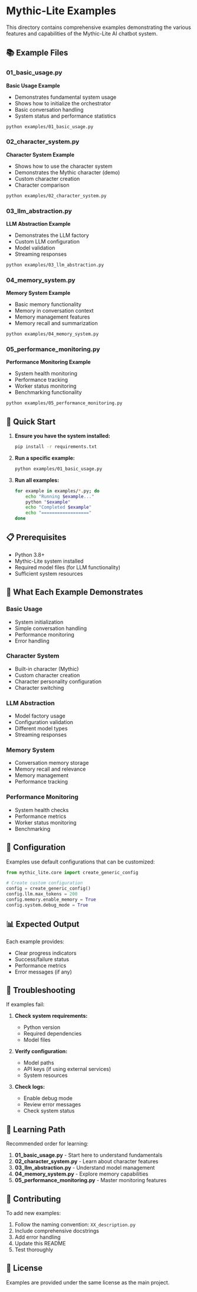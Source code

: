 # Mythic-Lite Examples

This directory contains comprehensive examples demonstrating the various features and capabilities of the Mythic-Lite AI chatbot system.

## 📚 Example Files

### 01_basic_usage.py
**Basic Usage Example**
- Demonstrates fundamental system usage
- Shows how to initialize the orchestrator
- Basic conversation handling
- System status and performance statistics

```bash
python examples/01_basic_usage.py
```

### 02_character_system.py
**Character System Example**
- Shows how to use the character system
- Demonstrates the Mythic character (demo)
- Custom character creation
- Character comparison

```bash
python examples/02_character_system.py
```

### 03_llm_abstraction.py
**LLM Abstraction Example**
- Demonstrates the LLM factory
- Custom LLM configuration
- Model validation
- Streaming responses

```bash
python examples/03_llm_abstraction.py
```

### 04_memory_system.py
**Memory System Example**
- Basic memory functionality
- Memory in conversation context
- Memory management features
- Memory recall and summarization

```bash
python examples/04_memory_system.py
```

### 05_performance_monitoring.py
**Performance Monitoring Example**
- System health monitoring
- Performance tracking
- Worker status monitoring
- Benchmarking functionality

```bash
python examples/05_performance_monitoring.py
```

## 🚀 Quick Start

1. **Ensure you have the system installed:**
   ```bash
   pip install -r requirements.txt
   ```

2. **Run a specific example:**
   ```bash
   python examples/01_basic_usage.py
   ```

3. **Run all examples:**
   ```bash
   for example in examples/*.py; do
       echo "Running $example..."
       python "$example"
       echo "Completed $example"
       echo "=================="
   done
   ```

## 📋 Prerequisites

- Python 3.8+
- Mythic-Lite system installed
- Required model files (for LLM functionality)
- Sufficient system resources

## 🎯 What Each Example Demonstrates

### Basic Usage
- System initialization
- Simple conversation handling
- Performance monitoring
- Error handling

### Character System
- Built-in character (Mythic)
- Custom character creation
- Character personality configuration
- Character switching

### LLM Abstraction
- Model factory usage
- Configuration validation
- Different model types
- Streaming responses

### Memory System
- Conversation memory storage
- Memory recall and relevance
- Memory management
- Performance tracking

### Performance Monitoring
- System health checks
- Performance metrics
- Worker status monitoring
- Benchmarking

## 🔧 Configuration

Examples use default configurations that can be customized:

```python
from mythic_lite.core import create_generic_config

# Create custom configuration
config = create_generic_config()
config.llm.max_tokens = 200
config.memory.enable_memory = True
config.system.debug_mode = True
```

## 📊 Expected Output

Each example provides:
- Clear progress indicators
- Success/failure status
- Performance metrics
- Error messages (if any)

## 🐛 Troubleshooting

If examples fail:

1. **Check system requirements:**
   - Python version
   - Required dependencies
   - Model files

2. **Verify configuration:**
   - Model paths
   - API keys (if using external services)
   - System resources

3. **Check logs:**
   - Enable debug mode
   - Review error messages
   - Check system status

## 📖 Learning Path

Recommended order for learning:

1. **01_basic_usage.py** - Start here to understand fundamentals
2. **02_character_system.py** - Learn about character features
3. **03_llm_abstraction.py** - Understand model management
4. **04_memory_system.py** - Explore memory capabilities
5. **05_performance_monitoring.py** - Master monitoring features

## 🤝 Contributing

To add new examples:

1. Follow the naming convention: `XX_description.py`
2. Include comprehensive docstrings
3. Add error handling
4. Update this README
5. Test thoroughly

## 📄 License

Examples are provided under the same license as the main project.